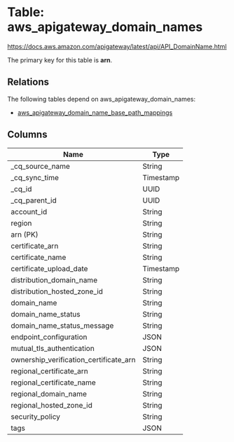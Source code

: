 # Table: aws_apigateway_domain_names

https://docs.aws.amazon.com/apigateway/latest/api/API_DomainName.html

The primary key for this table is **arn**.

## Relations
The following tables depend on aws_apigateway_domain_names:
  - [aws_apigateway_domain_name_base_path_mappings](aws_apigateway_domain_name_base_path_mappings.md)

## Columns
| Name          | Type          |
| ------------- | ------------- |
|_cq_source_name|String|
|_cq_sync_time|Timestamp|
|_cq_id|UUID|
|_cq_parent_id|UUID|
|account_id|String|
|region|String|
|arn (PK)|String|
|certificate_arn|String|
|certificate_name|String|
|certificate_upload_date|Timestamp|
|distribution_domain_name|String|
|distribution_hosted_zone_id|String|
|domain_name|String|
|domain_name_status|String|
|domain_name_status_message|String|
|endpoint_configuration|JSON|
|mutual_tls_authentication|JSON|
|ownership_verification_certificate_arn|String|
|regional_certificate_arn|String|
|regional_certificate_name|String|
|regional_domain_name|String|
|regional_hosted_zone_id|String|
|security_policy|String|
|tags|JSON|